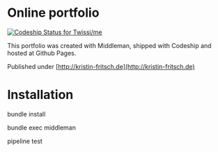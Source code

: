 Online portfolio
================



[ ![Codeship Status for Twissi/me](https://codeship.io/projects/10908950-19a8-0132-515f-0a39251edeca/status)](https://codeship.io/projects/34447)

This portfolio was created with Middleman, shipped with Codeship and hosted at Github Pages.

Published under [http://kristin-fritsch.de](http://kristin-fritsch.de)

Installation
============

bundle install

bundle exec middleman

pipeline test
